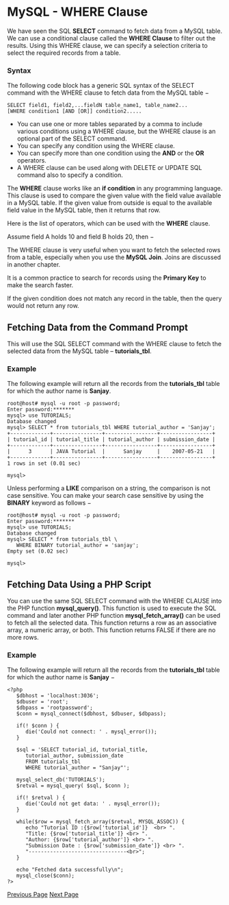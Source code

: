 # MySQL - WHERE Clause
We have seen the SQL **SELECT** command to fetch data from a MySQL table. We can use a conditional clause called the **WHERE Clause** to filter out the results. Using this WHERE clause, we can specify a selection criteria to select the required records from a table.

### Syntax
The following code block has a generic SQL syntax of the SELECT command with the WHERE clause to fetch data from the MySQL table −

```
SELECT field1, field2,...fieldN table_name1, table_name2...
[WHERE condition1 [AND [OR]] condition2.....
```
   * You can use one or more tables separated by a comma to include various conditions using a WHERE clause, but the WHERE clause is an optional part of the SELECT command.
   * You can specify any condition using the WHERE clause.
   * You can specify more than one condition using the **AND** or the **OR** operators.
   * A WHERE clause can be used along with DELETE or UPDATE SQL command also to specify a condition.

The **WHERE** clause works like an **if condition** in any programming language. This clause is used to compare the given value with the field value available in a MySQL table. If the given value from outside is equal to the available field value in the MySQL table, then it returns that row.

Here is the list of operators, which can be used with the **WHERE** clause.

Assume field A holds 10 and field B holds 20, then −

The WHERE clause is very useful when you want to fetch the selected rows from a table, especially when you use the **MySQL Join**. Joins are discussed in another chapter.

It is a common practice to search for records using the **Primary Key** to make the search faster.

If the given condition does not match any record in the table, then the query would not return any row.

## Fetching Data from the Command Prompt
This will use the SQL SELECT command with the WHERE clause to fetch the selected data from the MySQL table – **tutorials_tbl**.

### Example
The following example will return all the records from the **tutorials_tbl** table for which the author name is **Sanjay**.

```
root@host# mysql -u root -p password;
Enter password:*******
mysql> use TUTORIALS;
Database changed
mysql> SELECT * from tutorials_tbl WHERE tutorial_author = 'Sanjay';
+-------------+----------------+-----------------+-----------------+
| tutorial_id | tutorial_title | tutorial_author | submission_date |
+-------------+----------------+-----------------+-----------------+
|      3      | JAVA Tutorial  |      Sanjay     |    2007-05-21   |      
+-------------+----------------+-----------------+-----------------+
1 rows in set (0.01 sec)

mysql>
```
Unless performing a **LIKE** comparison on a string, the comparison is not case sensitive. You can make your search case sensitive by using the **BINARY** keyword as follows −

```
root@host# mysql -u root -p password;
Enter password:*******
mysql> use TUTORIALS;
Database changed
mysql> SELECT * from tutorials_tbl \
   WHERE BINARY tutorial_author = 'sanjay';
Empty set (0.02 sec)

mysql>
```
## Fetching Data Using a PHP Script
You can use the same SQL SELECT command with the WHERE CLAUSE into the PHP function **mysql_query()**. This function is used to execute the SQL command and later another PHP function **mysql_fetch_array()** can be used to fetch all the selected data. This function returns a row as an associative array, a numeric array, or both. This function returns FALSE if there are no more rows.

### Example
The following example will return all the records from the **tutorials_tbl** table for which the author name is **Sanjay** −

```
<?php
   $dbhost = 'localhost:3036';
   $dbuser = 'root';
   $dbpass = 'rootpassword';
   $conn = mysql_connect($dbhost, $dbuser, $dbpass);

   if(! $conn ) {
      die('Could not connect: ' . mysql_error());
   }

   $sql = 'SELECT tutorial_id, tutorial_title, 
      tutorial_author, submission_date
      FROM tutorials_tbl
      WHERE tutorial_author = "Sanjay"';

   mysql_select_db('TUTORIALS');
   $retval = mysql_query( $sql, $conn );

   if(! $retval ) {
      die('Could not get data: ' . mysql_error());
   }

   while($row = mysql_fetch_array($retval, MYSQL_ASSOC)) {
      echo "Tutorial ID :{$row['tutorial_id']}  <br> ".
      "Title: {$row['tutorial_title']} <br> ".
      "Author: {$row['tutorial_author']} <br> ".
      "Submission Date : {$row['submission_date']} <br> ".
      "--------------------------------<br>";
   } 

   echo "Fetched data successfully\n";
   mysql_close($conn);
?>
```

[Previous Page](../mysql/mysql-select-query.md) [Next Page](../mysql/mysql-update-query.md) 
